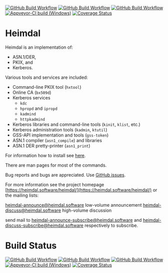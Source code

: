 [![GitHub Build Workflow](https://github.com/heimdal/heimdal/actions/workflows/linux.yml/badge.svg)](https://github.com/heimdal/heimdal/actions?query=workflow%3Alinux)
[![GitHub Build Workflow](https://github.com/heimdal/heimdal/actions/workflows/osx.yml/badge.svg)](https://github.com/heimdal/heimdal/actions?query=workflow%3Aosx)
[![GitHub Build Workflow](https://github.com/heimdal/heimdal/actions/workflows/windows.yml/badge.svg)](https://github.com/heimdal/heimdal/actions?query=workflow%3Awindows)
[![Appveyor-CI build (Windows)](https://ci.appveyor.com/api/projects/status/6j0k0m7kd6jjj4tw/branch/master?svg=true)](https://ci.appveyor.com/project/heimdal/heimdal/branch/master)
[![Coverage Status](https://coveralls.io/repos/github/heimdal/heimdal/badge.svg?branch=master)](https://coveralls.io/github/heimdal/heimdal?branch=master)

Heimdal
=======

Heimdal is an implementation of:

 - ASN.1/DER,
 - PKIX, and
 - Kerberos.

Various tools and services are included:

 - Command-line PKIX tool (`hxtool`)
 - Online CA (`bx509d`)
 - Kerberos services
    - `kdc`
    - `hpropd` and `ipropd`
    - `kadmind`
    - `httpkadmind`
 - Kerberos libraries and command-line tools (`kinit`, `klist`, etc.)
 - Kerberos administration tools (`kadmin`, `ktutil`)
 - GSS-API implementation and tools (`gss-token`)
 - ASN.1 compiler (`asn1_compile`) and libraries
 - ASN.1 DER pretty-printer (`asn1_print`)

For information how to install see [here](https://github.com/heimdal/heimdal/wiki/Building-and-installing).

There are man pages for most of the commands.

Bug reports and bugs are appreciated.  Use [GitHub issues](https://www.heimdal.software/heimdal/issues).

For more information see the project homepage [https://heimdal.software/heimdal/](https://heimdal.software/heimdal/) or the mailing lists:

  heimdal-announce@heimdal.software	low-volume announcement
  heimdal-discuss@heimdal.software	high-volume discussion

send mail to [heimdal-announce-subscribe@heimdal.software](mailto:heimdal-announce-subscribe@heimdal.software) and
[heimdal-discuss-subscribe@heimdal.software](mailto:heimdal-discuss-subscribe@heimdal.software)
respectively to subscribe.


Build Status
============

[![GitHub Build Workflow](https://github.com/heimdal/heimdal/actions/workflows/linux.yml/badge.svg)](https://github.com/heimdal/heimdal/actions?query=workflow%3Alinux)
[![GitHub Build Workflow](https://github.com/heimdal/heimdal/actions/workflows/osx.yml/badge.svg)](https://github.com/heimdal/heimdal/actions?query=workflow%3Aosx)
[![GitHub Build Workflow](https://github.com/heimdal/heimdal/actions/workflows/windows.yml/badge.svg)](https://github.com/heimdal/heimdal/actions?query=workflow%3Awindows)
[![Appveyor-CI build (Windows)](https://ci.appveyor.com/api/projects/status/6j0k0m7kd6jjj4tw/branch/master?svg=true)](https://ci.appveyor.com/project/heimdal/heimdal/branch/master)
[![Coverage Status](https://coveralls.io/repos/github/heimdal/heimdal/badge.svg?branch=master)](https://coveralls.io/github/heimdal/heimdal?branch=master)
